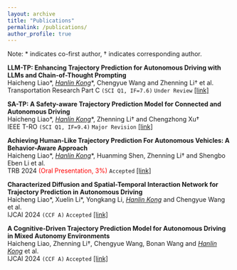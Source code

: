 ```yaml
---
layout: archive
title: "Publications"
permalink: /publications/
author_profile: true
---
```


Note: * indicates co-first author, † indicates corresponding author.

**LLM-TP: Enhancing Trajectory Prediction for Autonomous Driving with LLMs and Chain-of-Thought Prompting**<br>
Haicheng Liao\*, *<ins>Hanlin Kong*</ins>*, Chengyue Wang and Zhenning Li† et al.<br>
Transportation Research Part C `(SCI Q1, IF=7.6)` `Under Review` [[link]](llmtp.html)


**SA-TP: A Safety-aware Trajectory Prediction Model for Connected and Autonomous Driving**<br>
Haicheng Liao\*, *<ins>Hanlin Kong*</ins>*, Zhenning Li† and Chengzhong Xu†<br>
IEEE T-RO `(SCI Q1, IF=9.4)` `Major Revision` [[link]](satp.html)


**Achieving Human-Like Trajectory Prediction For Autonomous Vehicles: A Behavior-Aware Approach**<br>
Haicheng Liao\*, *<ins>Hanlin Kong*</ins>*, Huanming Shen, Zhenning Li† and Shengbo Eben Li et al.<br>
TRB 2024 <span style="color: red;">(Oral Presentation, 3%)</span> `Accepted` [[link]](https://annualmeeting.mytrb.org/OnlineProgramArchive/Details/20918)


**Characterized Diffusion and Spatial-Temporal Interaction Network for Trajectory Prediction in Autonomous Driving**<br>
Haicheng Liao\*, Xuelin Li\*, Yongkang Li, *<ins>Hanlin Kong</ins>* and Chengyue Wang et al. <br>
IJCAI 2024 `(CCF A)` `Accepted` [[link]](https://arxiv.org/pdf/2405.02145)


**A Cognitive-Driven Trajectory Prediction Model for Autonomous Driving in Mixed Autonomy Environments**<br>
Haicheng Liao, Zhenning Li†, Chengyue Wang, Bonan Wang and *<ins>Hanlin Kong</ins>* et al.<br>
IJCAI 2024 `(CCF A)` `Accepted` [[link]](https://arxiv.org/pdf/2404.17520)
